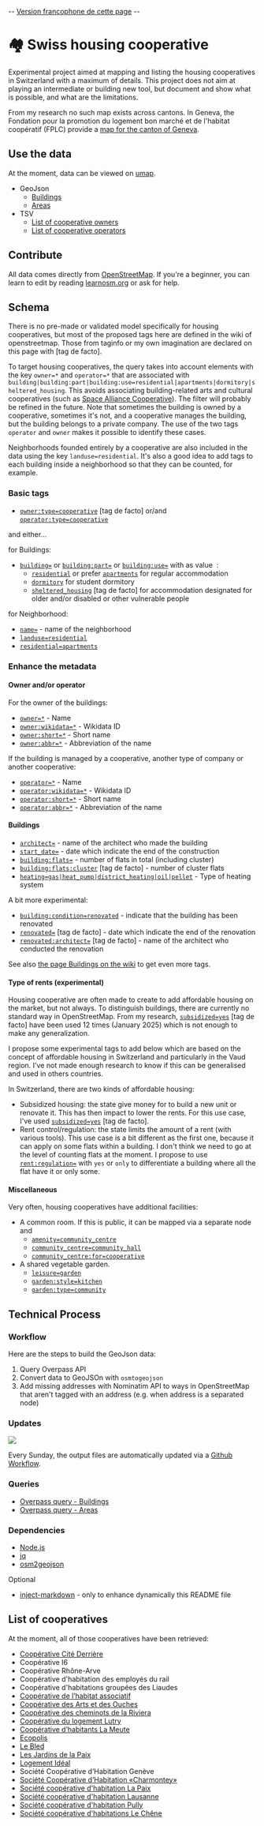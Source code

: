 \-- [Version francophone de cette page](https://github.com/imagoiq/swiss-housing-cooperative/blob/main/README.fr.md) --

# 🏘️ Swiss housing cooperative

Experimental project aimed at mapping and listing the housing cooperatives in Switzerland with a maximum of details.
This project does not aim at playing an intermediate or building new tool, but document and show what is possible, and what are the limitations.

From my research no such map exists across cantons. In Geneva, the Fondation pour la promotion du logement bon marché et de l'habitat coopératif (FPLC) provide a [map for the canton of Geneva](https://fplc.ch/cartes/cooperatives.htm).

## Use the data

At the moment, data can be viewed on [umap](https://umap.openstreetmap.fr/fr/map/cooperative-dhabitations-en-suisse_1140470).

- GeoJson
  - [Buildings](https://github.com/imagoiq/swiss-housing-cooperative/blob/main/output/swiss_housing_cooperative_buildings.geojson)
  - [Areas](https://github.com/imagoiq/swiss-housing-cooperative/blob/main/output/swiss_housing_cooperative_areas.geojson)
- TSV
  - [List of cooperative owners](https://github.com/imagoiq/swiss-housing-cooperative/blob/main/output/swiss_housing_cooperative_list_owners.tsv)
  - [List of cooperative operators](https://github.com/imagoiq/swiss-housing-cooperative/blob/main/output/swiss_housing_cooperative_list_operators.tsv)

## Contribute

All data comes directly from [OpenStreetMap](https://www.openstreetmap.org). If you're a beginner, you can learn to edit by reading [learnosm.org](https://learnosm.org/fr/) or ask for help.

## Schema

There is no pre-made or validated model specifically for housing cooperatives, but most of the proposed tags here are defined in the wiki of openstreetmap. Those from taginfo or my own imagination are declared on this page with \[tag de facto].

To target housing cooperatives, the query takes into account elements with the key `owner=*` and `operator=*` that are associated with `building|building:part|building:use=residential|apartments|dormitory|sheltered_housing`. This avoids associating building-related arts and cultural cooperatives (such as [Space Alliance Cooperative](https://www.openstreetmap.org/way/38326020)). The filter will probably be refined in the future.
Note that sometimes the building is owned by a cooperative, sometimes it's not, and a cooperative manages the building, but the building belongs to a private company. The use of the two tags `operator` and `owner` makes it possible to identify these cases.

Neighborhoods founded entirely by a cooperative are also included in the data using the key `landuse=residential`. It's also a good idea to add tags to each building inside a neighborhood so that they can be counted, for example.

### Basic tags

- [`owner:type=cooperative`](https://taginfo.openstreetmap.org/tags/owner%3Atype=cooperative) \[tag de facto] or/and [`operator:type=cooperative`](https://wiki.openstreetmap.org/wiki/Key:operator:type)

and either…

for Buildings:

- [`building=`](https://wiki.openstreetmap.org/wiki/Buildings) or [`building:part=`](https://wiki.openstreetmap.org/wiki/Key:building:part) or [`building:use=`](https://wiki.openstreetmap.org/wiki/Key:building:use) with as value  :
  - [`residential`](https://wiki.openstreetmap.org/wiki/Tag:building%3Dresidential) or prefer [`apartments`](https://wiki.openstreetmap.org/wiki/Tag:building%3Dapartments) for regular accommodation
  - [`dormitory`](https://wiki.openstreetmap.org/wiki/Tag:building%3Ddormitory) for student dormitory
  - [`sheltered_housing`](https://taginfo.openstreetmap.org/tags/building=sheltered_housing) \[tag de facto] for accommodation designated for older and/or disabled or other vulnerable people

for Neighborhood:

- [`name=`](https://wiki.openstreetmap.org/wiki/Key:name) - name of the neighborhood
- [`landuse=residential`](https://wiki.openstreetmap.org/wiki/Tag:landuse%3Dresidential)
- [`residential=apartments`](https://wiki.openstreetmap.org/wiki/Tag:residential%3Dapartments)

### Enhance the metadata

#### Owner and/or operator

For the owner of the buildings:

- [`owner=*`](https://wiki.openstreetmap.org/wiki/Key:owner) - Name
- [`owner:wikidata=*`](https://wiki.openstreetmap.org/wiki/Key:operator#Further_details) - Wikidata ID
- [`owner:short=*`](https://wiki.openstreetmap.org/wiki/Key:operator#Further_details) - Short name
- [`owner:abbr=*`](https://wiki.openstreetmap.org/wiki/Key:operator#Further_details) - Abbreviation of the name

If the building is managed by a cooperative, another type of company or another cooperative:

- [`operator=*`](https://wiki.openstreetmap.org/wiki/Key:operator) - Name
- [`operator:wikidata=*`](https://wiki.openstreetmap.org/wiki/Key:operator#Further_details) - Wikidata ID
- [`operator:short=*`](https://wiki.openstreetmap.org/wiki/Key:operator#Further_details) - Short name
- [`operator:abbr=*`](https://wiki.openstreetmap.org/wiki/Key:operator#Further_details) - Abbreviation of the name

#### Buildings

- [`architect=`](https://wiki.openstreetmap.org/wiki/Key:architect) - name of the architect who made the building
- [`start_date=`](https://wiki.openstreetmap.org/wiki/Key:start_date) - date which indicate the end of the construction
- [`building:flats=`](https://wiki.openstreetmap.org/wiki/Key:building:flats) - number of flats in total (including cluster)
- [`building:flats:cluster`](https://taginfo.openstreetmap.org/keys/building%3Aflats%3Acluster) \[tag de facto] - number of cluster flats
- [`heating=gas|heat_pump|district_heating|oil|pellet`](https://wiki.openstreetmap.org/wiki/Key:heating) - Type of heating system

A bit more experimental:

- [`building:condition=renovated`](https://wiki.openstreetmap.org/wiki/Key:building:condition) - indicate that the building has been renovated
- [`renovated=`](https://taginfo.openstreetmap.org/keys/renovated) \[tag de facto] - date which indicate the end of the renovation
- [`renovated:architect=`](https://taginfo.openstreetmap.org/keys/renovated%3Aarchitect) \[tag de facto] - name of the architect who conducted the renovation

See also [the page Buildings on the wiki](https://wiki.openstreetmap.org/wiki/Key:building#Additional_attributes) to get even more tags.

#### Type of rents (experimental)

Housing cooperative are often made to create to add affordable housing on the market, but not always.
To distinguish buildings, there are currently no standard way in OpenStreetMap. From my research, [`subsidized=yes`](https://taginfo.openstreetmap.org/keys/subsidized) \[tag de facto] have been used 12 times (January 2025) which is not enough to make any generalization.

I propose some experimental tags to add below which are based on the concept of affordable housing in Switzerland and particularly in the Vaud region. I've not made enough research to know if this can be generalised and used in others countries.

In Switzerland, there are two kinds of affordable housing:

- Subsidized housing: the state give money for to build a new unit or renovate it. This has then impact to lower the rents. For this use case, I've used [`subsidized=yes`](https://taginfo.openstreetmap.org/keys/subsidized) \[tag de facto].
- Rent control/regulation: the state limits the amount of a rent (with various tools). This use case is a bit different as the first one, because it can apply on some flats within a building. I don't think we need to go at the level of counting flats at the moment. I propose to use [`rent:regulation=`](https://taginfo.openstreetmap.org/keys/rent%3Aregulation) with `yes` or `only` to differentiate a building where all the flat have it or only some.

#### Miscellaneous

Very often, housing cooperatives have additional facilities:

- A common room. If this is public, it can be mapped via a separate node and
  - [`amenity=community_centre`](https://wiki.openstreetmap.org/wiki/Tag:amenity%3Dcommunity_centre)
  - [`community_centre=community_hall`](https://wiki.openstreetmap.org/wiki/Tag:community_centre%3Dcommunity_hall)
  - [`community_centre:for=cooperative`](https://wiki.openstreetmap.org/wiki/Key:community_centre:for)
- A shared vegetable garden.
  - [`leisure=garden`](https://wiki.openstreetmap.org/wiki/Tag:leisure=garden)
  - [`garden:style=kitchen`](https://wiki.openstreetmap.org/wiki/Key:garden:style)
  - [`garden:type=community`](https://wiki.openstreetmap.org/wiki/Key:garden:type)

## Technical Process

### Workflow

Here are the steps to build the GeoJson data:

1. Query Overpass API
1. Convert data to GeoJSOn with `osmtogeojson`
1. Add missing addresses with Nominatim API to ways in OpenStreetMap that aren't tagged with an address (e.g. when address is a separated node)

### Updates

[![](https://github.com/imagoiq/swiss-housing-cooperative/actions/workflows/main.yml/badge.svg)](https://github.com/imagoiq/swiss-housing-cooperative/actions/workflows/main.yml)

Every Sunday, the output files are automatically updated via a [Github Workflow](https://github.com/imagoiq/swiss-housing-cooperative/blob/main/.github/workflows/main.yml).

### Queries

- [Overpass query - Buildings](https://github.com/imagoiq/swiss-housing-cooperative/blob/4594245e13e979132ae84a42135ac936a7d568b8/.github/workflows/query/overpass_query_buildings#L4-L7)
- [Overpass query - Areas](https://github.com/imagoiq/swiss-housing-cooperative/blob/4594245e13e979132ae84a42135ac936a7d568b8/.github/workflows/query/overpass_query_areas#L4-L7)

### Dependencies

- [Node.js](https://nodejs.org)
- [jq](https://jqlang.github.io/jq/)
- [osm2geojson](https://github.com/tyrasd/osmtogeojson)

Optional

- [inject-markdown](https://github.com/target/markdown-inject) - only to enhance dynamically this README file

## List of cooperatives

At the moment, all of those cooperatives have been retrieved:

<!--- @@inject: list_cooperative.md --->

- [Coopérative Cité Derrière](https://citederriere.ch/)
- Coopérative I6
- Coopérative Rhône-Arve
- Coopérative d'habitation des employés du rail
- Coopérative d'habitations groupées des Liaudes
- [Coopérative de l’habitat associatif](https://www.codha.ch)
- [Coopérative des Arts et des Ouches](https://c-arts-ouches.ch/)
- [Coopérative des cheminots de la Riviera](https://www.cheri-riviera.ch/)
- [Coopérative du logement Lutry](https://cll-lutry.ch)
- [Coopérative d’habitants La Meute](http://www.meute.ch/)
- [Ecopolis](https://ecopolis.ch/)
- [Le Bled](http://lebled.ch/)
- [Les Jardins de la Paix](https://jardinsdelapaix.ch)
- [Logement Idéal](https://www.logement-ideal.ch)
- Société Coopérative d’Habitation Genève
- [Société Coopérative d’Habitation «Charmontey»](https://www.charmontey.ch)
- [Société coopérative d'habitation La Paix](http://lapaix.ch)
- [Société coopérative d'habitation Lausanne](https://schl.ch)
- [Société coopérative d'habitation Pully](https://schpully.ch)
- [Société coopérative d'habitations Le Chêne](https://www.schlechene.ch)

<!--- @@inject-end: list_cooperative.md --->
